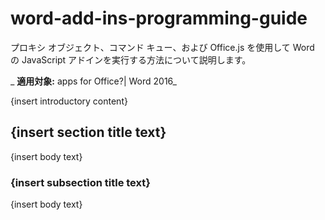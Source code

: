 
# word-add-ins-programming-guide
プロキシ オブジェクト、コマンド キュー、および Office.js を使用して Word の JavaScript アドインを実行する方法について説明します。

 _ **適用対象:** apps for Office?| Word 2016_

{insert introductory content}

## {insert section title text}

{insert body text}


### {insert subsection title text}

{insert body text}


